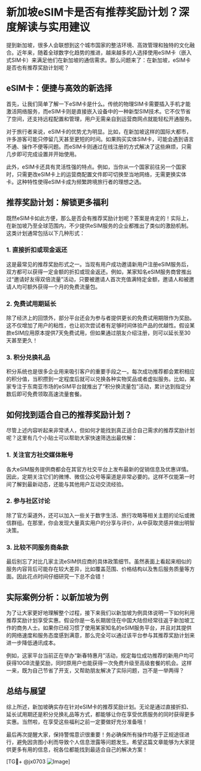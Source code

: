 # 新加坡eSIM卡是否有推荐奖励计划？深度解读与实用建议

提到新加坡，很多人会联想到这个城市国家的整洁环境、高效管理和独特的文化融合。近年来，随着全球数字化趋势的推进，越来越多的人选择使用eSIM卡（嵌入式SIM卡）来满足他们在新加坡的通信需求。那么问题来了：在新加坡，eSIM卡是否也有推荐奖励计划呢？

## eSIM卡：便捷与高效的新选择

首先，让我们简单了解一下eSIM卡是什么。传统的物理SIM卡需要插入手机才能激活网络服务，而eSIM卡则是直接嵌入设备中的一种新型SIM技术。它不仅节省了空间，还支持远程配置和管理，用户无需亲自到运营商网点就能轻松开通服务。

对于旅行者来说，eSIM卡的优势尤为明显。比如，在新加坡这样的国际大都市，许多游客可能只停留几天甚至更短的时间。如果购买实体SIM卡，可能会遇到语言不通、操作不便等问题。而eSIM卡则通过在线注册的方式解决了这些麻烦，只需几步即可完成设置并开始使用。

此外，eSIM卡还具有灵活性强的特点。例如，当你从一个国家前往另一个国家时，只需更改eSIM卡上的运营商配置文件即可切换至当地网络，无需更换实体卡。这种特性使得eSIM卡成为频繁跨境旅行者的理想之选。

## 推荐奖励计划：解锁更多福利

既然eSIM卡如此方便，那么是否会有推荐奖励计划呢？答案是肯定的！实际上，在新加坡乃至全球范围内，不少提供eSIM服务的企业都推出了类似的激励机制。这类计划通常包括以下几种形式：

### 1. 直接折扣或现金返还
这是最常见的推荐奖励形式之一。当现有用户成功邀请新用户注册eSIM服务后，双方都可以获得一定金额的折扣或现金返还。例如，某家知名eSIM服务商曾推出过“邀请好友得双倍流量”活动，只要被邀请人首次充值满特定金额，邀请人和被邀请人均可额外获得一个月的免费流量包。

### 2. 免费试用期延长
除了经济上的回馈外，部分平台还会为参与者提供更长的免费试用期限作为奖励。这不仅增加了用户的粘性，也让初次尝试者有足够时间体验产品的优越性。假设某款eSIM应用原本提供7天免费试用，但如果通过朋友介绍注册，则可以延长至30天甚至更久！

### 3. 积分兑换礼品
积分系统也是很多企业用来吸引客户的重要手段之一。每次成功推荐都会累积相应的积分值，当积攒到一定程度后就可以兑换各种实物奖品或者虚拟服务。比如，某家专注于东南亚市场的eSIM平台就推出了“积分换流量包”活动，累计达到指定分数后即可免费领取高速流量套餐。

## 如何找到适合自己的推荐奖励计划？

尽管上述内容听起来非常诱人，但如何才能找到真正适合自己需求的推荐奖励计划呢？这里有几个小贴士可以帮助大家快速筛选出最优解：

### 1. 关注官方社交媒体账号
各大eSIM服务提供商都会在其官方社交平台上发布最新的促销信息及优惠详情。因此，定期关注它们的微博、微信公众号等渠道是非常必要的。这样不仅能第一时间了解到最新动态，还能与其他用户互动交流经验。

### 2. 参与社区讨论
除了官方渠道外，还可以加入一些关于数字生活、旅行攻略等相关主题的论坛或微信群组。在那里，你会发现大量真实用户的分享与评价，从中获取灵感并做出明智决策。

### 3. 比较不同服务商条款
最后别忘了对比几家主流eSIM供应商的具体政策细节。虽然表面上看起来相似的服务内容背后可能存在较大差异，比如覆盖范围、价格结构以及售后服务质量等方面。因此花点时间仔细研究一下总不会错！

## 实际案例分析：以新加坡为例

为了让大家更好地理解整个过程，接下来我们以新加坡为例具体说明一下如何利用推荐奖励计划享受实惠。假设你是一名长期居住在中国大陆但经常往返于新加坡工作的商务人士。如果你已经习惯了使用某家知名的eSIM服务平台，并且对其提供的网络速度和服务态度感到满意，那么完全可以通过该平台参与其推荐奖励计划来进一步降低通讯成本。

例如，这家平台当前正在举办“新春特惠月”活动，规定每位成功推荐的新用户均可获得10GB流量奖励，同时原用户也能获得一次免费升级至高级套餐的机会。这样一来，既为自己节省了开支，又帮助朋友解决了实际问题，岂不是一举两得？

## 总结与展望

综上所述，新加坡确实存在针对eSIM卡的推荐奖励计划。无论是通过直接折扣、延长试用期还是积分兑换礼品等方式，都能够让你在享受优质服务的同时获得更多实惠。当然啦，在享受这些福利之前一定要做好充分准备哦！

最后再次提醒大家，保持警惕意识很重要！务必确保所有操作均基于正规途径进行，避免因贪图小利而导致个人信息泄露等问题发生。希望这篇文章能够为大家提供更多有用的信息，祝各位都能找到最适合自己的解决方案！

[TG💪+ @jx0703 ![Image](https://github.com/user-attachments/assets/dbca1d08-cadb-493c-b0ec-ad6f7a83f270)]